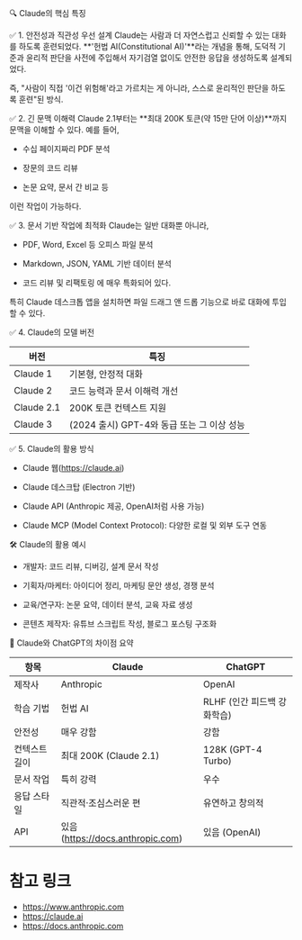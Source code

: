 🔍 Claude의 핵심 특징

✅ 1. 안전성과 직관성 우선 설계
Claude는 사람과 더 자연스럽고 신뢰할 수 있는 대화를 하도록 훈련되었다. **'헌법 AI(Constitutional AI)'**라는 개념을 통해, 도덕적 기준과 윤리적 판단을 사전에 주입해서 자기검열 없이도 안전한 응답을 생성하도록 설계되었다.

즉, "사람이 직접 '이건 위험해'라고 가르치는 게 아니라, 스스로 윤리적인 판단을 하도록 훈련"된 방식.


✅ 2. 긴 문맥 이해력
Claude 2.1부터는 **최대 200K 토큰(약 15만 단어 이상)**까지 문맥을 이해할 수 있다. 예를 들어,

- 수십 페이지짜리 PDF 분석

- 장문의 코드 리뷰

- 논문 요약, 문서 간 비교 등

이런 작업이 가능하다.

✅ 3. 문서 기반 작업에 최적화
Claude는 일반 대화뿐 아니라,

- PDF, Word, Excel 등 오피스 파일 분석

- Markdown, JSON, YAML 기반 데이터 분석

- 코드 리뷰 및 리팩토링 에 매우 특화되어 있다.

특히 Claude 데스크톱 앱을 설치하면 파일 드래그 앤 드롭 기능으로 바로 대화에 투입할 수 있다.

✅ 4. Claude의 모델 버전

| 버전 | 특징 |
| -- | -- |
| Claude 1 | 기본형, 안정적 대화 |
| Claude 2 | 코드 능력과 문서 이해력 개선 |
| Claude 2.1 | 200K 토큰 컨텍스트 지원 |
| Claude 3 | (2024 출시) GPT-4와 동급 또는 그 이상 성능 |

✅ 5. Claude의 활용 방식
- Claude 웹(https://claude.ai)

- Claude 데스크탑 (Electron 기반)

- Claude API (Anthropic 제공, OpenAI처럼 사용 가능)

- Claude MCP (Model Context Protocol): 다양한 로컬 및 외부 도구 연동

🛠 Claude의 활용 예시
- 개발자: 코드 리뷰, 디버깅, 설계 문서 작성

- 기획자/마케터: 아이디어 정리, 마케팅 문안 생성, 경쟁 분석

- 교육/연구자: 논문 요약, 데이터 분석, 교육 자료 생성

- 콘텐츠 제작자: 유튜브 스크립트 작성, 블로그 포스팅 구조화

📌 Claude와 ChatGPT의 차이점 요약

| 항목 | Claude | ChatGPT |
|--|--|--|
| 제작사 | Anthropic | OpenAI |
| 학습 기법 | 헌법 AI | RLHF (인간 피드백 강화학습) |
| 안전성 | 매우 강함 | 강함 |
| 컨텍스트 길이 | 최대 200K (Claude 2.1) | 128K (GPT-4 Turbo) |
| 문서 작업 | 특히 강력 | 우수 |
| 응답 스타일 | 직관적·조심스러운 편 | 유연하고 창의적 |
| API | 있음 (https://docs.anthropic.com) | 있음 (OpenAI) |

# 참고 링크
- https://www.anthropic.com
- https://claude.ai
- https://docs.anthropic.com
